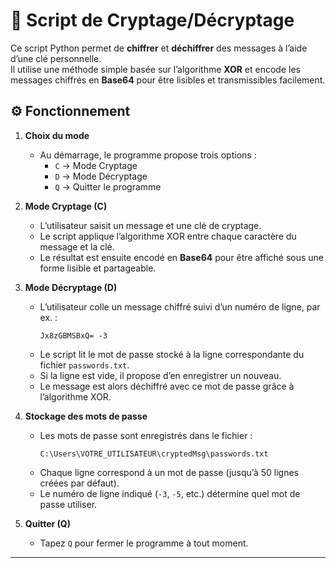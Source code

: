 # 🔐 Script de Cryptage/Décryptage

Ce script Python permet de **chiffrer** et **déchiffrer** des messages à l’aide d’une clé personnelle.  
Il utilise une méthode simple basée sur l’algorithme **XOR** et encode les messages chiffrés en **Base64** pour être lisibles et transmissibles facilement.  

## ⚙️ Fonctionnement

1. **Choix du mode**
   - Au démarrage, le programme propose trois options :  
     - `C` → Mode Cryptage  
     - `D` → Mode Décryptage  
     - `Q` → Quitter le programme  

2. **Mode Cryptage (C)**
   - L’utilisateur saisit un message et une clé de cryptage.
   - Le script applique l’algorithme XOR entre chaque caractère du message et la clé.
   - Le résultat est ensuite encodé en **Base64** pour être affiché sous une forme lisible et partageable.

3. **Mode Décryptage (D)**
   - L’utilisateur colle un message chiffré suivi d’un numéro de ligne, par ex. :
     ```
     Jx8zGBMSBxQ= -3
     ```
   - Le script lit le mot de passe stocké à la ligne correspondante du fichier `passwords.txt`.  
   - Si la ligne est vide, il propose d’en enregistrer un nouveau.
   - Le message est alors déchiffré avec ce mot de passe grâce à l’algorithme XOR.

4. **Stockage des mots de passe**
   - Les mots de passe sont enregistrés dans le fichier :
     ```
     C:\Users\VOTRE_UTILISATEUR\cryptedMsg\passwords.txt
     ```
   - Chaque ligne correspond à un mot de passe (jusqu’à 50 lignes créées par défaut).  
   - Le numéro de ligne indiqué (`-3`, `-5`, etc.) détermine quel mot de passe utiliser.

5. **Quitter (Q)**
   - Tapez `Q` pour fermer le programme à tout moment.

---
